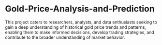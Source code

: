 # Gold-Price-Analysis-and-Prediction
This project caters to researchers, analysts, and data enthusiasts seeking to gain a deep understanding of  historical gold price trends and patterns, enabling them to make informed decisions, develop trading  strategies, and contribute to the broader understanding of market behavior.
